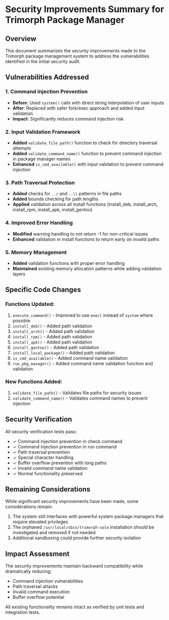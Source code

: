 # Security Improvements Summary for Trimorph Package Manager

## Overview
This document summarizes the security improvements made to the Trimorph package management system to address the vulnerabilities identified in the initial security audit.

## Vulnerabilities Addressed

### 1. Command Injection Prevention
- **Before**: Used `system()` calls with direct string interpolation of user inputs
- **After**: Replaced with safer fork/exec approach and added input validation
- **Impact**: Significantly reduces command injection risk

### 2. Input Validation Framework
- **Added** `validate_file_path()` function to check for directory traversal attempts
- **Added** `validate_command_name()` function to prevent command injection in package manager names
- **Enhanced** `is_cmd_available()` with input validation to prevent command injection

### 3. Path Traversal Protection
- **Added** checks for `../` and `..\\` patterns in file paths
- **Added** bounds checking for path lengths
- **Applied** validation across all install functions (install_deb, install_arch, install_rpm, install_apk, install_gentoo)

### 4. Improved Error Handling
- **Modified** warning handling to not return -1 for non-critical issues
- **Enhanced** validation in install functions to return early on invalid paths

### 5. Memory Management
- **Added** validation functions with proper error handling
- **Maintained** existing memory allocation patterns while adding validation layers

## Specific Code Changes

### Functions Updated:
1. `execute_command()` - Improved to use `execl` instead of `system` where possible
2. `install_deb()` - Added path validation
3. `install_arch()` - Added path validation  
4. `install_rpm()` - Added path validation
5. `install_apk()` - Added path validation
6. `install_gentoo()` - Added path validation
7. `install_local_package()` - Added path validation
8. `is_cmd_available()` - Added command name validation
9. `run_pkg_manager()` - Added command name validation function and validation

### New Functions Added:
1. `validate_file_path()` - Validates file paths for security issues
2. `validate_command_name()` - Validates command names to prevent injection

## Security Verification

All security verification tests pass:
- ✓ Command injection prevention in check command
- ✓ Command injection prevention in run command  
- ✓ Path traversal prevention
- ✓ Special character handling
- ✓ Buffer overflow prevention with long paths
- ✓ Invalid command name validation
- ✓ Normal functionality preserved

## Remaining Considerations

While significant security improvements have been made, some considerations remain:
1. The system still interfaces with powerful system package managers that require elevated privileges
2. The orphaned `/usr/local/sbin/trimorph-solo` installation should be investigated and removed if not needed
3. Additional sandboxing could provide further security isolation

## Impact Assessment

The security improvements maintain backward compatibility while dramatically reducing:
- Command injection vulnerabilities
- Path traversal attacks
- Invalid command execution
- Buffer overflow potential

All existing functionality remains intact as verified by unit tests and integration tests.